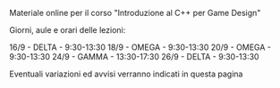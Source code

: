 Materiale online per il corso "Introduzione al C++ per Game Design"

Giorni, aule e orari delle lezioni:

16/9 - DELTA - 9:30-13:30
18/9 - OMEGA - 9:30-13:30
20/9 - OMEGA - 9:30-13:30
24/9 - GAMMA - 13:30-17:30
26/9 - DELTA - 9:30-13:30 

Eventuali variazioni ed avvisi verranno indicati in questa pagina
